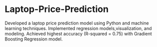 # Laptop-Price-Prediction
 Developed a laptop price prediction model using Python and machine learning techniques. Implemented regression models,visualization, and modeling. Achieved highest accuracy (R-squared = 0.75) with Gradient Boosting Regression model.
